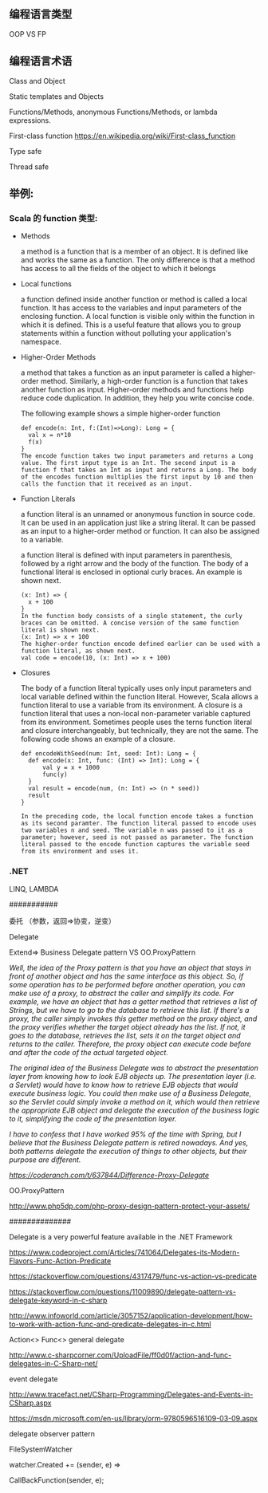 ## 编程语言类型

OOP VS FP



## 编程语言术语

Class and Object

Static templates and Objects



Functions/Methods, anonymous Functions/Methods, or lambda expressions.

First-class function https://en.wikipedia.org/wiki/First-class_function



Type safe

Thread safe



## 举例:

### Scala 的 function 类型:

+ Methods

  a method is a function that is a member of an object. It is defined like and works the same as a function. The only difference is that a method has access to all the fields of the object to which it belongs

+ Local functions

  a function defined inside another function or method is called a local function. It has access to the variables and input parameters of the enclosing function. A local function is visible only within the function in which it is defined. This is a useful feature that allows you to group statements within a function without polluting your application's namespace.

+ Higher-Order Methods

  a method that takes a function as an input parameter is called a higher-order method. Similarly, a high-order function is a function that takes another function as input. Higher-order methods and functions help reduce code duplication. In addition, they help you write concise code.

  The following example shows a simple higher-order function

  ```
  def encode(n: Int, f:(Int)=>Long): Long = {
  	val x = n*10
  	f(x)
  }
  The encode function takes two input parameters and returns a Long value. The first input type is an Int. The second input is a function f that takes an Int as input and returns a Long. The body of the encodes function multiplies the first input by 10 and then calls the function that it received as an input.
  ```

  

+ Function Literals

  a function literal is an unnamed or anonymous function in source code. It can be used in an application just like a string literal. It can be passed as an input to a higher-order method or function. It can also be assigned to a variable.

  a function literal is defined with input parameters in parenthesis, followed by a right arrow and the body of the function. The body of a functional literal is enclosed in optional curly braces. An example is shown next.

  ```
  (x: Int) => {
  	x + 100
  }
  In the function body consists of a single statement, the curly braces can be omitted. A concise version of the same function literal is shown next.
  (x: Int) => x + 100
  The higher-order function encode defined earlier can be used with a function literal, as shown next.
  val code = encode(10, (x: Int) => x + 100)
  
  ```

  

+ Closures

  The body of a function literal typically uses only input parameters and local variable defined within the function literal. However, Scala allows a function literal to use a variable from its environment. A closure is a function literal that uses a non-local non-parameter variable captured from its environment. Sometimes people uses the terns function literal and closure interchangeably, but technically, they are not the same. The following code shows an example of a closure.

  ```
  def encodeWithSeed(num: Int, seed: Int): Long = {
  	def encode(x: Int, func: (Int) => Int): Long = {
  		val y = x + 1000
  		func(y)
  	}
  	val result = encode(num, (n: Int) => (n * seed))
  	result
  }
  
  In the preceding code, the local function encode takes a function as its second paramter. The function literal passed to encode uses two variables n and seed. The variable n was passed to it as a parameter; however, seed is not passed as parameter. The function literal passed to the encode function captures the variable seed from its environment and uses it.
  ```

  

### .NET

LINQ, LAMBDA

\###########

委托 （参数，返回=>协变，逆变）

Delegate

Extend=>  Business Delegate pattern VS OO.ProxyPattern

*Well, the idea of the Proxy pattern is that you have an object that stays in front of another object and has the same interface as this object. So, if some operation has to be performed before another operation, you can make use of a proxy, to abstract the caller and simplify its code. For example, we have an object that has a getter method that retrieves a list of Strings, but we have to go to the database to retrieve this list. If there's a proxy, the caller simply invokes this getter method on the proxy object, and the proxy verifies whether the target object already has the list. If not, it goes to the database, retrieves the list, sets it on the target object and returns to the caller. Therefore, the proxy object can execute code before and after the code of the actual targeted object.* 

*The original idea of the Business Delegate was to abstract the presentation layer from knowing how to look EJB objects up. The presentation layer (i.e. a Servlet) would have to know how to retrieve EJB objects that would execute business logic. You could then make use of a Business Delegate, so the Servlet could simply invoke a method on it, which would then retrieve the appropriate EJB object and delegate the execution of the business logic to it, simplifying the code of the presentation layer.* 

*I have to confess that I have worked 95% of the time with Spring, but I believe that the Business Delegate pattern is retired nowadays. And yes, both patterns delegate the execution of things to other objects, but their purpose are different.*

*https://coderanch.com/t/637844/Difference-Proxy-Delegate*

OO.ProxyPattern

http://www.php5dp.com/php-proxy-design-pattern-protect-your-assets/

\##############

Delegate is a very powerful feature available in the .NET Framework

https://www.codeproject.com/Articles/741064/Delegates-its-Modern-Flavors-Func-Action-Predicate

https://stackoverflow.com/questions/4317479/func-vs-action-vs-predicate

https://stackoverflow.com/questions/11009890/delegate-pattern-vs-delegate-keyword-in-c-sharp

http://www.infoworld.com/article/3057152/application-development/how-to-work-with-action-func-and-predicate-delegates-in-c.html

Action<> Func<> general delegate

http://www.c-sharpcorner.com/UploadFile/ff0d0f/action-and-func-delegates-in-C-Sharp-net/

event delegate

http://www.tracefact.net/CSharp-Programming/Delegates-and-Events-in-CSharp.aspx

https://msdn.microsoft.com/en-us/library/orm-9780596516109-03-09.aspx

delegate observer pattern

 

FileSystemWatcher

watcher.Created += (sender, e) =>

CallBackFunction(sender, e);